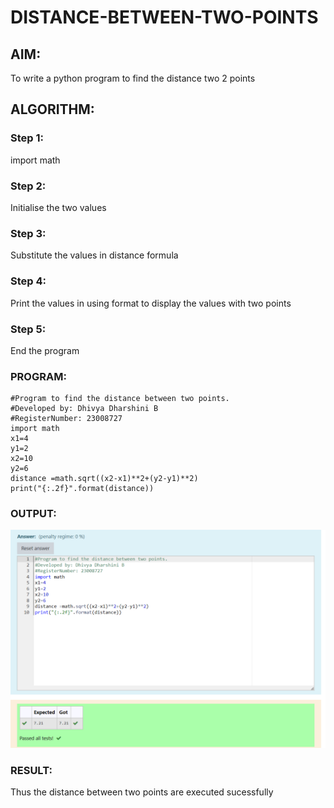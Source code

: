# DISTANCE-BETWEEN-TWO-POINTS

## AIM:
To write a python program to find the distance two 2 points
## ALGORITHM:
### Step 1:
import math 
### Step 2:
Initialise the two values 
### Step 3: 
Substitute the values in distance  formula 
### Step 4:
Print the values in using format to display the values with two points
### Step 5: 
End the program
### PROGRAM:
  ``````
  #Program to find the distance between two points.
#Developed by: Dhivya Dharshini B
#RegisterNumber: 23008727
import math
x1=4
y1=2
x2=10
y2=6
distance =math.sqrt((x2-x1)**2+(y2-y1)**2)
print("{:.2f}".format(distance))
``````
### OUTPUT:
![Alt text](/Screenshot%202023-11-18%20131718.png)
### RESULT:
Thus the distance between two points are executed sucessfully
